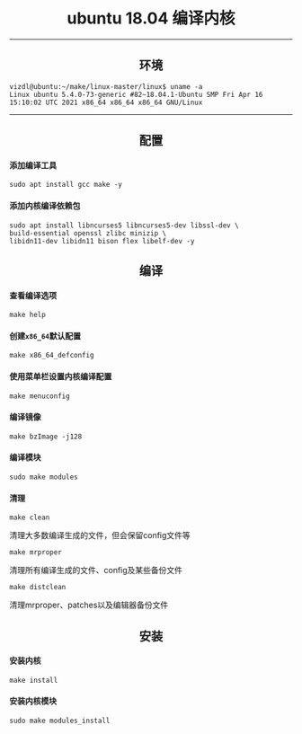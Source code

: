 # <center>ubuntu 18.04 编译内核</center>
-------

## <center>环境</center>
```
vizdl@ubuntu:~/make/linux-master/linux$ uname -a
Linux ubuntu 5.4.0-73-generic #82~18.04.1-Ubuntu SMP Fri Apr 16 15:10:02 UTC 2021 x86_64 x86_64 x86_64 GNU/Linux
```
-------
## <center>配置</center>
#### 添加编译工具
```
sudo apt install gcc make -y
```
#### 添加内核编译依赖包
```
sudo apt install libncurses5 libncurses5-dev libssl-dev \
build-essential openssl zlibc minizip \
libidn11-dev libidn11 bison flex libelf-dev -y
```
## <center>编译</center>
#### 查看编译选项
```
make help
```
#### 创建`x86_64`默认配置
```
make x86_64_defconfig
```
#### 使用菜单栏设置内核编译配置
```
make menuconfig
```
#### 编译镜像
```
make bzImage -j128
```
#### 编译模块
```
sudo make modules
```
#### 清理
```
make clean
```
清理大多数编译生成的文件，但会保留config文件等
```
make mrproper
```
清理所有编译生成的文件、config及某些备份文件
```
make distclean
```
清理mrproper、patches以及编辑器备份文件
## <center>安装</center>
#### 安装内核
```
make install
```
#### 安装内核模块
```
sudo make modules_install
```

